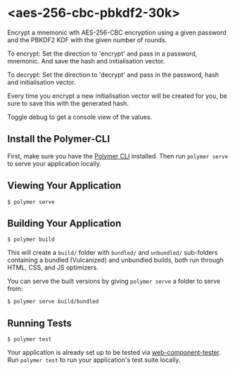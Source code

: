 # \<aes-256-cbc-pbkdf2-30k\>

Encrypt a mnemonic wth AES-256-CBC encryption using a given password and the PBKDF2 KDF with the given number of rounds.

To encrypt: Set the direction to 'encrypt' and pass in a password, mnemonic. And save the hash and initialisation vector.

To decrypt: Set the direction to 'decrypt' and pass in the password, hash and initialisation vector.

Every time you encrypt a new initialisation vector will be created for you, be sure to save this with the generated hash.

Toggle debug to get a console view of the values.

## Install the Polymer-CLI

First, make sure you have the [Polymer CLI](https://www.npmjs.com/package/polymer-cli) installed. Then run `polymer serve` to serve your application locally.

## Viewing Your Application

```
$ polymer serve
```

## Building Your Application

```
$ polymer build
```

This will create a `build/` folder with `bundled/` and `unbundled/` sub-folders
containing a bundled (Vulcanized) and unbundled builds, both run through HTML,
CSS, and JS optimizers.

You can serve the built versions by giving `polymer serve` a folder to serve
from:

```
$ polymer serve build/bundled
```

## Running Tests

```
$ polymer test
```

Your application is already set up to be tested via [web-component-tester](https://github.com/Polymer/web-component-tester). Run `polymer test` to run your application's test suite locally.


